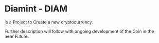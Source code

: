 # Diamint - **DIAM**

Is a Project to Create a new cryptocurrency.

Further description will follow with ongoing development of the Coin in the near Future.

